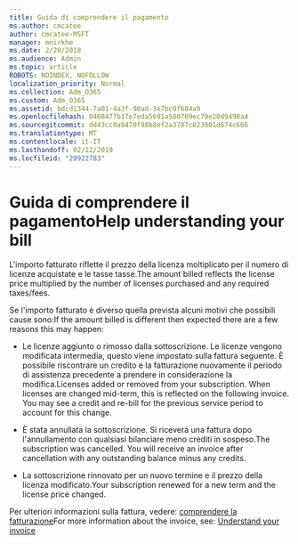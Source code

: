 ```yaml
---
title: Guida di comprendere il pagamento
ms.author: cmcatee
author: cmcatee-MSFT
manager: mnirkhe
ms.date: 2/20/2018
ms.audience: Admin
ms.topic: article
ROBOTS: NOINDEX, NOFOLLOW
localization_priority: Normal
ms.collection: Adm_O365
ms.custom: Adm_O365
ms.assetid: bdcd1344-7a01-4a3f-90ad-3e7bc0f684a9
ms.openlocfilehash: 0408477b17e7eda5691a580769ec79e20d9498a4
ms.sourcegitcommit: dd43cc0a9470f98b8ef2a3787c823801d674c666
ms.translationtype: MT
ms.contentlocale: it-IT
ms.lasthandoff: 02/12/2019
ms.locfileid: "29922783"
---
```

# <a name="help-understanding-your-bill"></a><span data-ttu-id="21de7-102">Guida di comprendere il pagamento</span><span class="sxs-lookup"><span data-stu-id="21de7-102">Help understanding your bill</span></span>

<span data-ttu-id="21de7-103">L'importo fatturato riflette il prezzo della licenza moltiplicato per il numero di licenze acquistate e le tasse tasse.</span><span class="sxs-lookup"><span data-stu-id="21de7-103">The amount billed reflects the license price multiplied by the number of licenses purchased and any required taxes/fees.</span></span>
  
<span data-ttu-id="21de7-104">Se l'importo fatturato è diverso quella prevista alcuni motivi che possibili cause sono:</span><span class="sxs-lookup"><span data-stu-id="21de7-104">If the amount billed is different then expected there are a few reasons this may happen:</span></span>
  
- <span data-ttu-id="21de7-p101">Le licenze aggiunto o rimosso dalla sottoscrizione. Le licenze vengono modificata intermedia, questo viene impostato sulla fattura seguente. È possibile riscontrare un credito e la fatturazione nuovamente il periodo di assistenza precedente a prendere in considerazione la modifica.</span><span class="sxs-lookup"><span data-stu-id="21de7-p101">Licenses added or removed from your subscription. When licenses are changed mid-term, this is reflected on the following invoice. You may see a credit and re-bill for the previous service period to account for this change.</span></span>
    
- <span data-ttu-id="21de7-p102">È stata annullata la sottoscrizione. Si riceverà una fattura dopo l'annullamento con qualsiasi bilanciare meno crediti in sospeso.</span><span class="sxs-lookup"><span data-stu-id="21de7-p102">The subscription was cancelled. You will receive an invoice after cancellation with any outstanding balance minus any credits.</span></span>
    
- <span data-ttu-id="21de7-110">La sottoscrizione rinnovato per un nuovo termine e il prezzo della licenza modificato.</span><span class="sxs-lookup"><span data-stu-id="21de7-110">Your subscription renewed for a new term and the license price changed.</span></span>
    
<span data-ttu-id="21de7-111">Per ulteriori informazioni sulla fattura, vedere: [comprendere la fatturazione](https://support.office.com/article/0724b428-fb59-4962-8c37-6674166d7507)</span><span class="sxs-lookup"><span data-stu-id="21de7-111">For more information about the invoice, see: [Understand your invoice](https://support.office.com/article/0724b428-fb59-4962-8c37-6674166d7507)</span></span>
  

